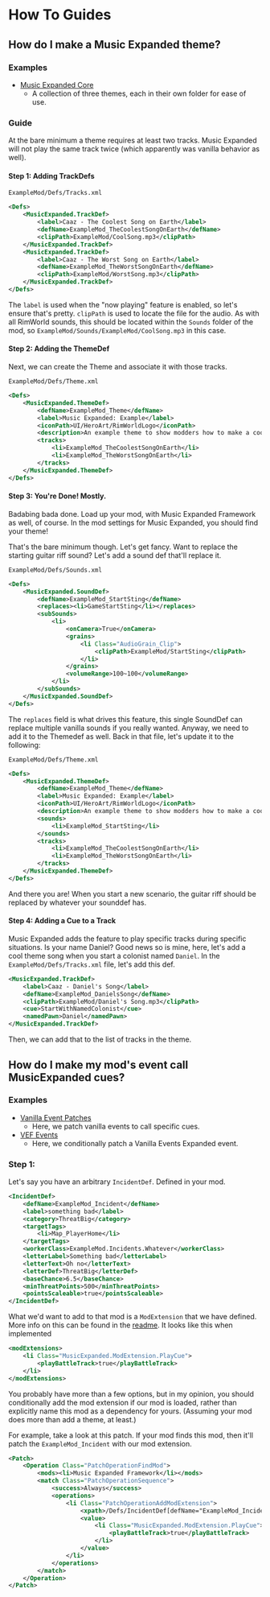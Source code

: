 # How To Guides

## How do I make a Music Expanded theme?

### Examples
- [Music Expanded Core](https://github.com/Music-Expanded/music-expanded-core)
  - A collection of three themes, each in their own folder for ease of use.

### Guide
At the bare minimum a theme requires at least two tracks. Music Expanded will not play the same track twice (which apparently was vanilla behavior as well).

#### Step 1: Adding TrackDefs
`ExampleMod/Defs/Tracks.xml`
```xml
<Defs>
    <MusicExpanded.TrackDef>
        <label>Caaz - The Coolest Song on Earth</label>
        <defName>ExampleMod_TheCoolestSongOnEarth</defName>
        <clipPath>ExampleMod/CoolSong.mp3</clipPath>
    </MusicExpanded.TrackDef>
    <MusicExpanded.TrackDef>
        <label>Caaz - The Worst Song on Earth</label>
        <defName>ExampleMod_TheWorstSongOnEarth</defName>
        <clipPath>ExampleMod/WorstSong.mp3</clipPath>
    </MusicExpanded.TrackDef>
</Defs>
```
The `label` is used when the "now playing" feature is enabled, so let's ensure that's pretty. `clipPath` is used to locate the file for the audio. As with all RimWorld sounds, this should be located within the `Sounds` folder of the mod, so `ExampleMod/Sounds/ExampleMod/CoolSong.mp3` in this case.

#### Step 2: Adding the ThemeDef
Next, we can create the Theme and associate it with those tracks.

`ExampleMod/Defs/Theme.xml`
```xml
<Defs>
    <MusicExpanded.ThemeDef>
        <defName>ExampleMod_Theme</defName>
        <label>Music Expanded: Example</label>
		<iconPath>UI/HeroArt/RimWorldLogo</iconPath>
        <description>An example theme to show modders how to make a cool thing!</description>
        <tracks>
            <li>ExampleMod_TheCoolestSongOnEarth</li>
            <li>ExampleMod_TheWorstSongOnEarth</li>
        </tracks>
    </MusicExpanded.ThemeDef>
</Defs>
```

#### Step 3: You're Done! Mostly.
Badabing bada done. Load up your mod, with Music Expanded Framework as well, of course. In the mod settings for Music Expanded, you should find your theme! 

That's the bare minimum though. Let's get fancy. Want to replace the starting guitar riff sound? Let's add a sound def that'll replace it.

`ExampleMod/Defs/Sounds.xml`
```xml
<Defs>
    <MusicExpanded.SoundDef>
        <defName>ExampleMod_StartSting</defName>
        <replaces><li>GameStartSting</li></replaces>
        <subSounds>
            <li>
                <onCamera>True</onCamera>      
                <grains>
                    <li Class="AudioGrain_Clip">
                        <clipPath>ExampleMod/StartSting</clipPath>
                    </li>
                </grains>      
                <volumeRange>100~100</volumeRange>
            </li>
        </subSounds>
    </MusicExpanded.SoundDef>
</Defs>
```
The `replaces` field is what drives this feature, this single SoundDef can replace multiple vanilla sounds if you really wanted. Anyway, we need to add it to the Themedef as well. Back in that file, let's update it to the following:

`ExampleMod/Defs/Theme.xml`
```xml
<Defs>
    <MusicExpanded.ThemeDef>
        <defName>ExampleMod_Theme</defName>
        <label>Music Expanded: Example</label>
		<iconPath>UI/HeroArt/RimWorldLogo</iconPath>
        <description>An example theme to show modders how to make a cool thing!</description>
        <sounds>
            <li>ExampleMod_StartSting</li>
        </sounds>
        <tracks>
            <li>ExampleMod_TheCoolestSongOnEarth</li>
            <li>ExampleMod_TheWorstSongOnEarth</li>
        </tracks>
    </MusicExpanded.ThemeDef>
</Defs>
```

And there you are! When you start a new scenario, the guitar riff should be replaced by whatever your sounddef has.

#### Step 4: Adding a Cue to a Track
Music Expanded adds the feature to play specific tracks during specific situations. Is your name Daniel? Good news so is mine, here, let's add a cool theme song when you start a colonist named `Daniel`. In the `ExampleMod/Defs/Tracks.xml` file, let's add this def.
```xml
<MusicExpanded.TrackDef>
    <label>Caaz - Daniel's Song</label>
    <defName>ExampleMod_DanielsSong</defName>
    <clipPath>ExampleMod/Daniel's Song.mp3</clipPath>
    <cue>StartWithNamedColonist</cue>
    <namedPawn>Daniel</namedPawn>
</MusicExpanded.TrackDef>
```
Then, we can add that to the list of tracks in the theme.



## How do I make my mod's event call MusicExpanded cues?

### Examples
- [Vanilla Event Patches](/Patches/VanillaEvents.xml)
    - Here, we patch vanilla events to call specific cues.
- [VEF Events](/Patches/VEFEvents.xml)
    - Here, we conditionally patch a Vanilla Events Expanded event.

### Step 1:
Let's say you have an arbitrary `IncidentDef`. Defined in your mod.
```xml
<IncidentDef>
    <defName>ExampleMod_Incident</defName>
    <label>something bad</label>
    <category>ThreatBig</category>
    <targetTags>
        <li>Map_PlayerHome</li>
    </targetTags>
    <workerClass>ExampleMod.Incidents.Whatever</workerClass>
    <letterLabel>Something bad</letterLabel>
    <letterText>Oh no</letterText>
    <letterDef>ThreatBig</letterDef>
    <baseChance>6.5</baseChance>
    <minThreatPoints>500</minThreatPoints>
    <pointsScaleable>true</pointsScaleable>
</IncidentDef>
```
What we'd want to add to that mod is a `ModExtension` that we have defined. More info on this can be found in the [readme](/README.md). It looks like this when implemented
```xml
<modExtensions>
    <li Class="MusicExpanded.ModExtension.PlayCue">
        <playBattleTrack>true</playBattleTrack>
    </li>
</modExtensions>
```


 You probably have more than a few options, but in my opinion, you should conditionally add the mod extension if our mod is loaded, rather than explicitly name this mod as a dependency for yours. (Assuming your mod does more than add a theme, at least.)

 For example, take a  look at this patch. If your mod finds this mod, then it'll patch the `ExampleMod_Incident` with our mod extension.
```xml
<Patch>
    <Operation Class="PatchOperationFindMod">
        <mods><li>Music Expanded Framework</li></mods>
        <match Class="PatchOperationSequence">
            <success>Always</success>
            <operations> 
                <li Class="PatchOperationAddModExtension"> 
                    <xpath>/Defs/IncidentDef[defName="ExampleMod_Incident"]</xpath>
                    <value>
                        <li Class="MusicExpanded.ModExtension.PlayCue">
                            <playBattleTrack>true</playBattleTrack>
                        </li>
                    </value>
                </li> 
            </operations>
        </match>
    </Operation>
</Patch>
```